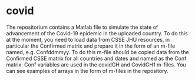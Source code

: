 # covid
The repositorium contains a Matlab file to simulate the state of advancement of the Covid-19 epidemic in the uploaded country. To do this at the moment, you need to load data from CSSE JHU resources, in particular the Confirmed matrix and prepare it in the form of an m-file named, e.g. Confddmmyy. To do this m-file should be copied data from the Confirmed CSSE matrix for all countries and dates and named as the Conf matrix.
Conf variables are used in the covidGH and CovidGH1 m-files.
You can see examples of arrays in the form of m-files in the repository.
